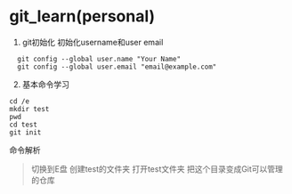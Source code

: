 # git_learn(personal)
1. git初始化
    初始化username和user email
```
  git config --global user.name "Your Name"
  git config --global user.email "email@example.com"
```
2. 基本命令学习
```
cd /e
mkdir test
pwd
cd test
git init
```
  命令解析
>切换到E盘
>创建test的文件夹
>打开test文件夹
>把这个目录变成Git可以管理的仓库
